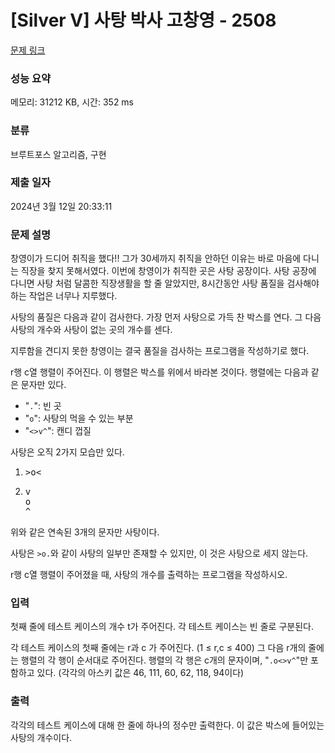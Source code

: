# [Silver V] 사탕 박사 고창영 - 2508 

[문제 링크](https://www.acmicpc.net/problem/2508) 

### 성능 요약

메모리: 31212 KB, 시간: 352 ms

### 분류

브루트포스 알고리즘, 구현

### 제출 일자

2024년 3월 12일 20:33:11

### 문제 설명

<p>창영이가 드디어 취직을 했다!! 그가 30세까지 취직을 안하던 이유는 바로 마음에 다니는 직장을 찾지 못해서였다. 이번에 창영이가 취직한 곳은 사탕 공장이다. 사탕 공장에 다니면 사탕 처럼 달콤한 직장생활을 할 줄 알았지만, 8시간동안 사탕 품질을 검사해야 하는 작업은 너무나 지루했다.</p>

<p>사탕의 품질은 다음과 같이 검사한다. 가장 먼저 사탕으로 가득 찬 박스를 연다. 그 다음 사탕의 개수와 사탕이 없는 곳의 개수를 센다.</p>

<p>지루함을 견디지 못한 창영이는 결국 품질을 검사하는 프로그램을 작성하기로 했다.</p>

<p>r행 c열 행렬이 주어진다. 이 행렬은 박스를 위에서 바라본 것이다. 행렬에는 다음과 같은 문자만 있다.</p>

<ul>
	<li>"<code>.</code>": 빈 곳</li>
	<li>"<code>o</code>": 사탕의 먹을 수 있는 부분</li>
	<li>"<code><>v^</code>": 캔디 껍질</li>
</ul>

<p>사탕은 오직 2가지 모습만 있다.</p>

<ol>
	<li>
	<pre>>o<
</pre>
	</li>
	<li>
	<pre>v
o
^</pre>
	</li>
</ol>

<p>위와 같은 연속된 3개의 문자만 사탕이다.</p>

<p>사탕은 <code>>o.</code>와 같이 사탕의 일부만 존재할 수 있지만, 이 것은 사탕으로 세지 않는다.</p>

<p>r행 c열 행렬이 주어졌을 때, 사탕의 개수를 출력하는 프로그램을 작성하시오.</p>

### 입력 

 <p>첫째 줄에 테스트 케이스의 개수 t가 주어진다. 각 테스트 케이스는 빈 줄로 구분된다.</p>

<p>각 테스트 케이스의 첫째 줄에는 r과 c 가 주어진다. (1 ≤ r,c ≤ 400) 그 다음 r개의 줄에는 행렬의 각 행이 순서대로 주어진다. 행렬의 각 행은 c개의 문자이며, "<code>.o<>v^</code>"만 포함하고 있다. (각각의 아스키 값은 46, 111, 60, 62, 118, 94이다)</p>

### 출력 

 <p>각각의 테스트 케이스에 대해 한 줄에 하나의 정수만 출력한다. 이 값은 박스에 들어있는 사탕의 개수이다.</p>

